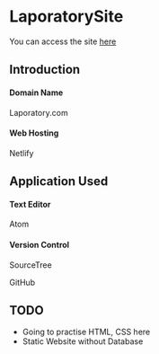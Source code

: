# LaporatorySite
You can access the site [here](www.laporatory.com)

## Introduction

#### Domain Name
Laporatory.com

#### Web Hosting
Netlify

## Application Used

#### Text Editor
Atom

#### Version Control
SourceTree 

GitHub

## TODO
* Going to practise HTML, CSS here
* Static Website without Database


